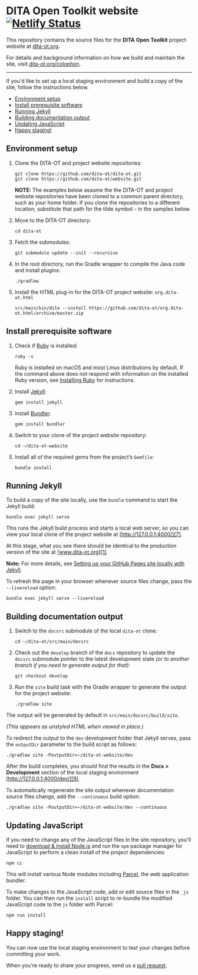 # DITA Open Toolkit website [![Netlify Status](https://api.netlify.com/api/v1/badges/0102588e-07a5-423b-8b26-aac92e14c168/deploy-status)](https://app.netlify.com/sites/dita-ot/deploys)

This repository contains the source files for the **DITA Open Toolkit** project website at [dita-ot.org][1].

For details and background information on how we build and maintain the site, visit [dita-ot.org/colophon][2].

---

If you'd like to set up a local staging environment and build a copy of the site, follow the instructions below.

<!-- MarkdownTOC autolink="true" bracket="round" levels="2" -->

- [Environment setup](#environment-setup)
- [Install prerequisite software](#install-prerequisite-software)
- [Running Jekyll](#running-Jekyll)
- [Building documentation output](#building-documentation-output)
- [Updating JavaScript](#updating-javascript)
- [Happy staging!](#happy-staging)

<!-- /MarkdownTOC -->

## Environment setup

1.  Clone the DITA-OT and project website repositories:

        git clone https://github.com/dita-ot/dita-ot.git
        git clone https://github.com/dita-ot/website.git

    **NOTE:** The examples below assume the the DITA-OT and project website repositories have been cloned to a common parent directory, such as your home folder. If you clone the repositories to a different location, substitute that path for the tilde symbol `~` in the samples below.

2.  Move to the DITA-OT directory:

        cd dita-ot

3.  Fetch the submodules:

        git submodule update --init --recursive

4.  In the root directory, run the Gradle wrapper to compile the Java code and install plugins:

        ./gradlew

5.  Install the HTML plug-in for the DITA-OT project website: `org.dita-ot.html`

        src/main/bin/dita --install https://github.com/dita-ot/org.dita-ot.html/archive/master.zip

## Install prerequisite software

1.  Check if [Ruby][3] is installed:

        ruby -v

    Ruby is installed on macOS and most Linux distributions by default. If the command above does not respond with information on the installed Ruby version, see [Installing Ruby][4] for instructions.

2.  Install [Jekyll][5]:

        gem install jekyll

3.  Install [Bundler][6]:

        gem install bundler

4.  Switch to your clone of the project website repository:

        cd ~/dita-ot-website

5.  Install all of the required gems from the project’s `Gemfile`:

        bundle install

## Running Jekyll

To build a copy of the site locally, use the `bundle` command to start the Jekyll build:

    bundle exec jekyll serve

This runs the Jekyll build process and starts a local web server, so you can view your local clone of the project website at [http://127.0.0.1:4000/][7].

At this stage, what you see there should be identical to the production version of the site at [www.dita-ot.org][1].

**Note:** For more details, see [Setting up your GitHub Pages site locally with Jekyll][8].

To refresh the page in your browser whenever source files change, pass the `--livereload` option:

    bundle exec jekyll serve --livereload

## Building documentation output

1.  Switch to the `docsrc` submodule of the local `dita-ot` clone:

        cd ~/dita-ot/src/main/docsrc

2.  Check out the `develop` branch of the `docs` repository to update the `docsrc` submodule pointer to the latest development state _(or to another branch if you need to generate output for that)_:

        git checkout develop

3.  Run the `site` build task with the Gradle wrapper to generate the output for the project website:

        ./gradlew site

The output will be generated by default in `src/main/docsrc/build/site`.

_(This appears as unstyled HTML when viewed in place.)_

To redirect the output to the `dev` development folder that Jekyll serves, pass the `outputDir` parameter to the build script as follows:

    ./gradlew site -PoutputDir=~/dita-ot-website/dev

After the build completes, you should find the results in the **Docs \> Development** section of the local staging environment [http://127.0.0.1:4000/dev/][9].

To automatically regenerate the site output whenever documentation source files change, add the `--continuous` build option:

    ./gradlew site -PoutputDir=~/dita-ot-website/dev --continuous

## Updating JavaScript

If you need to change any of the JavaScript files in the site repository, you'll need to [download & install Node.js][10] and run the `npm` package manager for JavaScript to perform a clean install of the project dependencies:

    npm ci

This will install various Node modules including [Parcel][11], the web application bundler.

To make changes to the JavaScript code, add or edit source files in the `_js` folder. You can then run the `install` script to re-bundle the modified JavaScript code to the `js` folder with Parcel:

    npm run install

## Happy staging!

You can now use the local staging environment to test your changes before committing your work.

When you're ready to share your progress, send us a [pull request][12].

[1]: https://www.dita-ot.org
[2]: https://www.dita-ot.org/colophon
[3]: https://www.ruby-lang.org
[4]: https://www.ruby-lang.org/en/documentation/installation
[5]: https://jekyllrb.com
[6]: https://bundler.io
[7]: http://127.0.0.1:4000/
[8]: https://help.github.com/articles/setting-up-your-github-pages-site-locally-with-jekyll/
[9]: http://127.0.0.1:4000/dev/
[10]: https://nodejs.org/en/download/
[11]: https://parceljs.org
[12]: https://help.github.com/articles/about-pull-requests/
